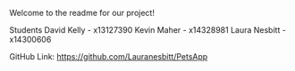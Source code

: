 Welcome to the readme for our project!

Students
David Kelly - x13127390
Kevin Maher - x14328981
Laura Nesbitt - x14300606

GitHub Link: https://github.com/Lauranesbitt/PetsApp
